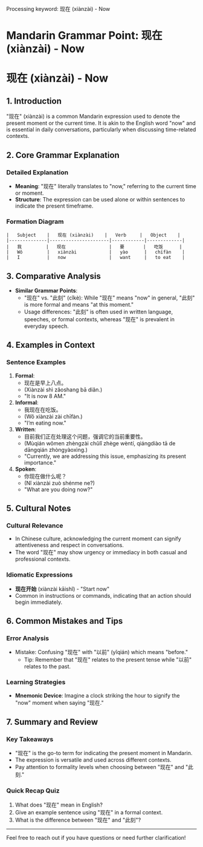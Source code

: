 Processing keyword: 现在 (xiànzài) - Now
# Mandarin Grammar Point: 现在 (xiànzài) - Now
# 现在 (xiànzài) - Now
## 1. Introduction
"现在" (xiànzài) is a common Mandarin expression used to denote the present moment or the current time. It is akin to the English word "now" and is essential in daily conversations, particularly when discussing time-related contexts.
## 2. Core Grammar Explanation
### Detailed Explanation
- **Meaning**: "现在" literally translates to "now," referring to the current time or moment.
- **Structure**: The expression can be used alone or within sentences to indicate the present timeframe.
### Formation Diagram
```
|   Subject    |   现在 (xiànzài)    |   Verb     |   Object    |
|--------------|----------------------|------------|-------------|
|   我         |   现在                |   要       |   吃饭      |
|   Wǒ         |   xiànzài            |   yào      |   chīfàn    |
|   I          |   now                |   want     |   to eat    |
```
## 3. Comparative Analysis
- **Similar Grammar Points**: 
   -  "现在" vs. "此刻" (cǐkè): While "现在" means "now" in general, "此刻" is more formal and means "at this moment."
   - Usage differences: "此刻" is often used in written language, speeches, or formal contexts, whereas "现在" is prevalent in everyday speech.
## 4. Examples in Context
### Sentence Examples
1. **Formal**: 
   - 现在是早上八点。
   - (Xiànzài shì zǎoshang bā diǎn.)
   - "It is now 8 AM."
2. **Informal**: 
   - 我现在在吃饭。
   - (Wǒ xiànzài zài chīfàn.)
   - "I’m eating now."
3. **Written**: 
   - 目前我们正在处理这个问题，强调它的当前重要性。
   - (Mùqián wǒmen zhèngzài chǔlǐ zhège wèntí, qiángdiào tā de dāngqián zhòngyàoxìng.)
   - "Currently, we are addressing this issue, emphasizing its present importance."
4. **Spoken**: 
   - 你现在做什么呢？
   - (Nǐ xiànzài zuò shénme ne?)
   - "What are you doing now?"
## 5. Cultural Notes
### Cultural Relevance 
- In Chinese culture, acknowledging the current moment can signify attentiveness and respect in conversations.
- The word "现在" may show urgency or immediacy in both casual and professional contexts.
### Idiomatic Expressions
- **现在开始** (xiànzài kāishǐ) - "Start now"
- Common in instructions or commands, indicating that an action should begin immediately.
## 6. Common Mistakes and Tips
### Error Analysis
- Mistake: Confusing "现在" with "以前" (yǐqián) which means "before."
   - Tip: Remember that "现在" relates to the present tense while "以前" relates to the past.
### Learning Strategies
- **Mnemonic Device**: Imagine a clock striking the hour to signify the "now" moment when saying "现在."
## 7. Summary and Review
### Key Takeaways
- "现在" is the go-to term for indicating the present moment in Mandarin.
- The expression is versatile and used across different contexts.
- Pay attention to formality levels when choosing between "现在" and "此刻."
### Quick Recap Quiz
1. What does "现在" mean in English?
2. Give an example sentence using "现在" in a formal context.
3. What is the difference between "现在" and "此刻"?
---
Feel free to reach out if you have questions or need further clarification!
